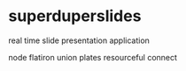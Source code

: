 superduperslides
================

real time slide presentation application 

node
flatiron
union
plates
resourceful
connect
